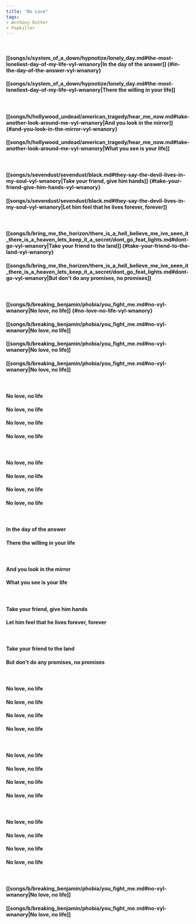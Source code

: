 ```yaml
---
title: "No Love"
tags:
- Anthony Rother
- Popkiller
---
```

&nbsp;
#### [[songs/s/system_of_a_down/hypnotize/lonely_day.md#the-most-loneliest-day-of-my-life-vyl-wnanory|In the day of the answer]] {#in-the-day-of-the-answer-vyl-wnanory}
#### [[songs/s/system_of_a_down/hypnotize/lonely_day.md#the-most-loneliest-day-of-my-life-vyl-wnanory|There the willing in your life]]
&nbsp;
#### [[songs/h/hollywood_undead/american_tragedy/hear_me_now.md#take-another-look-around-me-vyl-wnanory|And you look in the mirror]] {#and-you-look-in-the-mirror-vyl-wnanory}
#### [[songs/h/hollywood_undead/american_tragedy/hear_me_now.md#take-another-look-around-me-vyl-wnanory|What you see is your life]]
&nbsp;
#### [[songs/s/sevendust/sevendust/black.md#they-say-the-devil-lives-in-my-soul-vyl-wnanory|Take your friend, give him hands]] {#take-your-friend-give-him-hands-vyl-wnanory}
#### [[songs/s/sevendust/sevendust/black.md#they-say-the-devil-lives-in-my-soul-vyl-wnanory|Let him feel that he lives forever, forever]]
&nbsp;
#### [[songs/b/bring_me_the_horizon/there_is_a_hell_believe_me_ive_seen_it_there_is_a_heaven_lets_keep_it_a_secret/dont_go_feat_lights.md#dont-go-vyl-wnanory|Take your friend to the land]] {#take-your-friend-to-the-land-vyl-wnanory}
#### [[songs/b/bring_me_the_horizon/there_is_a_hell_believe_me_ive_seen_it_there_is_a_heaven_lets_keep_it_a_secret/dont_go_feat_lights.md#dont-go-vyl-wnanory|But don't do any promises, no promises]]
&nbsp;
#### [[songs/b/breaking_benjamin/phobia/you_fight_me.md#no-vyl-wnanory|No love, no life]] {#no-love-no-life-vyl-wnanory}
#### [[songs/b/breaking_benjamin/phobia/you_fight_me.md#no-vyl-wnanory|No love, no life]]
#### [[songs/b/breaking_benjamin/phobia/you_fight_me.md#no-vyl-wnanory|No love, no life]]
#### [[songs/b/breaking_benjamin/phobia/you_fight_me.md#no-vyl-wnanory|No love, no life]]
&nbsp;
#### No love, no life
#### No love, no life
#### No love, no life
#### No love, no life
&nbsp;
#### No love, no life
#### No love, no life
#### No love, no life
#### No love, no life
&nbsp;
#### In the day of the answer
#### There the willing in your life
&nbsp;
#### And you look in the mirror
#### What you see is your life
&nbsp;
#### Take your friend, give him hands
#### Let him feel that he lives forever, forever
&nbsp;
#### Take your friend to the land
#### But don't do any promises, no promises
&nbsp;
#### No love, no life
#### No love, no life
#### No love, no life
#### No love, no life
&nbsp;
#### No love, no life
#### No love, no life
#### No love, no life
#### No love, no life
&nbsp;
#### No love, no life
#### No love, no life
#### No love, no life
#### No love, no life
&nbsp;
#### [[songs/b/breaking_benjamin/phobia/you_fight_me.md#no-vyl-wnanory|No love, no life]]
#### [[songs/b/breaking_benjamin/phobia/you_fight_me.md#no-vyl-wnanory|No love, no life]]
